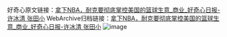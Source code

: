 好奇心原文链接：[拿下NBA，耐克要彻底掌控美国的篮球生意_商业_好奇心日报-许冰清 张田小](https://www.qdaily.com/articles/10752.html)
WebArchive归档链接：[拿下NBA，耐克要彻底掌控美国的篮球生意_商业_好奇心日报-许冰清 张田小](http://web.archive.org/web/20190623163206/https://www.qdaily.com/articles/10752.html)
![image](http://ww3.sinaimg.cn/large/007d5XDply1g3wcahk36yj30u02gs4qp)